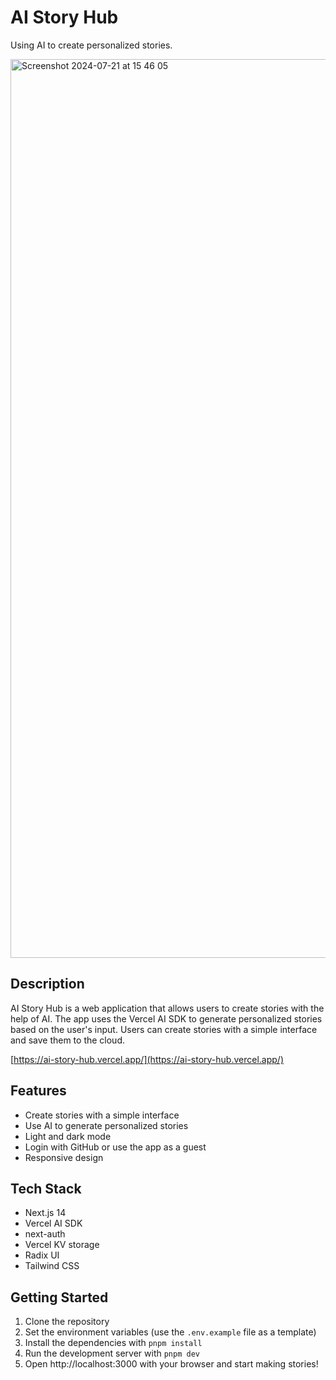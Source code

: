 # AI Story Hub

Using AI to create personalized stories.

<img width="1438" alt="Screenshot 2024-07-21 at 15 46 05" src="https://github.com/user-attachments/assets/5c126ac8-e636-463e-af02-7aed55a45154">

## Description

AI Story Hub is a web application that allows users to create stories with the help of AI. The app uses the Vercel AI SDK to generate personalized stories based on the user's input. Users can create stories with a simple interface and save them to the cloud.

[https://ai-story-hub.vercel.app/](https://ai-story-hub.vercel.app/)

## Features

- Create stories with a simple interface
- Use AI to generate personalized stories
- Light and dark mode
- Login with GitHub or use the app as a guest
- Responsive design

## Tech Stack

- Next.js 14
- Vercel AI SDK
- next-auth
- Vercel KV storage
- Radix UI
- Tailwind CSS

## Getting Started

1. Clone the repository
2. Set the environment variables (use the `.env.example` file as a template)
3. Install the dependencies with `pnpm install`
4. Run the development server with `pnpm dev`
5. Open http://localhost:3000 with your browser and start making stories!

